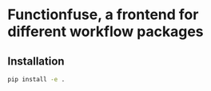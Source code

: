 # Functionfuse, a frontend for different workflow packages

## Installation

```bash
pip install -e .
```
